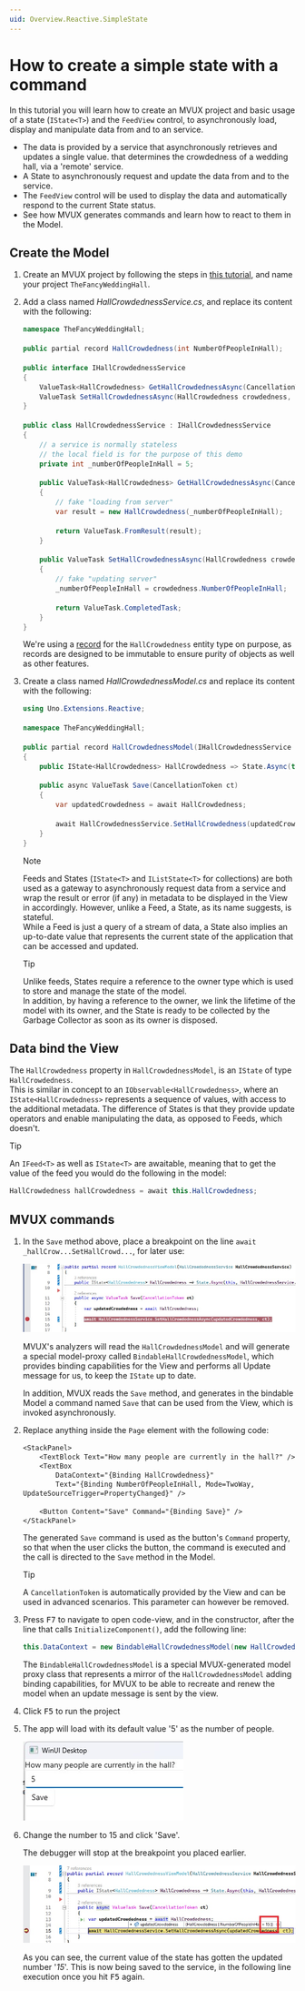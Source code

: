 ```yaml
---
uid: Overview.Reactive.SimpleState
---
```


# How to create a simple state with a command

In this tutorial you will learn how to create an MVUX project and basic usage of a state (`IState<T>`)
and the `FeedView` control, to asynchronously load, display and manipulate data from and to an service.

 - The data is provided by a service that asynchronously retrieves and updates a single value.
 that determines the crowdedness of a wedding hall, via a 'remote' service.
 - A State to asynchronously request and update the data from and to the service.
 - The `FeedView` control will be used to display the data and automatically respond to the current State status.
 - See how MVUX generates commands and learn how to react to them in the Model.

## Create the Model

1. Create an MVUX project by following the steps in
[this tutorial](xref:Overview.Reactive.MvuxProject), and name your project `TheFancyWeddingHall`.

1. Add a class named *HallCrowdednessService.cs*, and replace its content with the following:

    ```c#
    namespace TheFancyWeddingHall;

    public partial record HallCrowdedness(int NumberOfPeopleInHall);

    public interface IHallCrowdednessService
    {
        ValueTask<HallCrowdedness> GetHallCrowdednessAsync(CancellationToken ct);
        ValueTask SetHallCrowdednessAsync(HallCrowdedness crowdedness, CancellationToken ct);
    }

    public class HallCrowdednessService : IHallCrowdednessService
    {
        // a service is normally stateless
        // the local field is for the purpose of this demo 
        private int _numberOfPeopleInHall = 5;

        public ValueTask<HallCrowdedness> GetHallCrowdednessAsync(CancellationToken ct)
        {
            // fake "loading from server"
            var result = new HallCrowdedness(_numberOfPeopleInHall);

            return ValueTask.FromResult(result);
        }

        public ValueTask SetHallCrowdednessAsync(HallCrowdedness crowdedness, CancellationToken ct)
        {
            // fake "updating server"
            _numberOfPeopleInHall = crowdedness.NumberOfPeopleInHall;        

            return ValueTask.CompletedTask;
        }
    }
    ```

    We're using a [record](https://learn.microsoft.com/en-us/dotnet/csharp/language-reference/builtin-types/record)
    for the `HallCrowdedness` entity type on purpose,
    as records are designed to be immutable to ensure purity of objects as well as other features.

1. Create a class named *HallCrowdednessModel.cs* and replace its content with the following:

    ```c#
    using Uno.Extensions.Reactive;

    namespace TheFancyWeddingHall;

    public partial record HallCrowdednessModel(IHallCrowdednessService HallCrowdednessService)
    {   
        public IState<HallCrowdedness> HallCrowdedness => State.Async(this, HallCrowdednessService.GetHallCrowdedness);

        public async ValueTask Save(CancellationToken ct)
        {
            var updatedCrowdedness = await HallCrowdedness;

            await HallCrowdednessService.SetHallCrowdedness(updatedCrowdedness!, ct);
        }
    }
    ```

    > [!NOTE]
    > Feeds and States (`IState<T>` and `IListState<T>` for collections) are both used as a gateway
    to asynchronously request data from a service and wrap the result or error (if any) in metadata
    to be displayed in the View in accordingly.
    However, unlike a Feed, a State, as its name suggests, is stateful.  
    While a Feed is just a query of a stream of data, a State also implies an up-to-date value
    that represents the current state of the application that can be accessed and updated.    

    > [!TIP]
    > Unlike feeds, States require a reference to the owner type which is used to store and manage the state of the model.  
    In addition, by having a reference to the owner, we link the lifetime of the model with its owner,
    and the State is ready to be collected by the Garbage Collector as soon as its owner is disposed.

## Data bind the View

The `HallCrowdedness` property in `HallCrowdednessModel`, is an `IState` of type `HallCrowdedness`.  
This is similar in concept to an `IObservable<HallCrowdedness>`, where an `IState<HallCrowdedness>`
represents a sequence of values, with access to the additional metadata.
The difference of States is that they provide update operators
and enable manipulating the data, as opposed to Feeds, which doesn't.

> [!TIP]
> An `IFeed<T>` as well as `IState<T>` are awaitable,
> meaning that to get the value of the feed you would do the following in the model:  
>
> ```c#
> HallCrowdedness hallCrowdedness = await this.HallCrowdedness;
> ```  

## MVUX commands

1. In the `Save` method above, place a breakpoint on the line `await _hallCrow...SetHallCrowd...`, for later use:

    ![](Assets/SimpleState-2.jpg)

    MVUX's analyzers will read the `HallCrowdednessModel` and will generate a special
    model-proxy called `BindableHallCrowdednessModel`,
    which provides binding capabilities for the View and performs all Update message for us,
    to keep the `IState` up to date.
        
    In addition, MVUX reads the `Save` method, and generates in the bindable Model a command named `Save`
    that can be used from the View, which is invoked asynchronously.

1. Replace anything inside the `Page` element with the following code:

    ```xaml
    <StackPanel>
        <TextBlock Text="How many people are currently in the hall?" />
        <TextBox 
            DataContext="{Binding HallCrowdedness}"
            Text="{Binding NumberOfPeopleInHall, Mode=TwoWay, UpdateSourceTrigger=PropertyChanged}" />

        <Button Content="Save" Command="{Binding Save}" />
    </StackPanel>
    ```

    The generated `Save` command is used as the button's `Command` property,
    so that when the user clicks the button, the command is executed
    and the call is directed to the `Save` method in the Model.

    > [!TIP]
    > A `CancellationToken` is automatically provided by the View and can be used in advanced scenarios.
    This parameter can however be removed.

1. Press <kbd>F7</kbd> to navigate to open code-view, and in the constructor, after the line that calls `InitializeComponent()`,
add the following line:

    ```c#
    this.DataContext = new BindableHallCrowdednessModel(new HallCrowdednessService());
    ```

    The `BindableHallCrowdednessModel` is a special MVUX-generated model proxy class that represents a mirror of the `HallCrowdednessModel` adding binding capabilities,
    for MVUX to be able to recreate and renew the model when an update message is sent by the view.  

1. Click <kbd>F5</kbd> to run the project

1. The app will load with its default value '5' as the number of people.
    
    ![](Assets/SimpleState-1.jpg)

1. Change the number to 15 and click 'Save'.

    The debugger will stop at the breakpoint you placed earlier. <!--(See step No. x)-->
    
    ![](Assets/SimpleState-3.jpg)
    
    As you can see, the current value of the state has gotten the updated number '*15*'.
    This is now being saved to the service, in the following line execution once you hit <kbd>F5</kbd> again.
